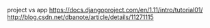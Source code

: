 project vs app
https://docs.djangoproject.com/en/1.11/intro/tutorial01/
http://blog.csdn.net/dbanote/article/details/11271115
